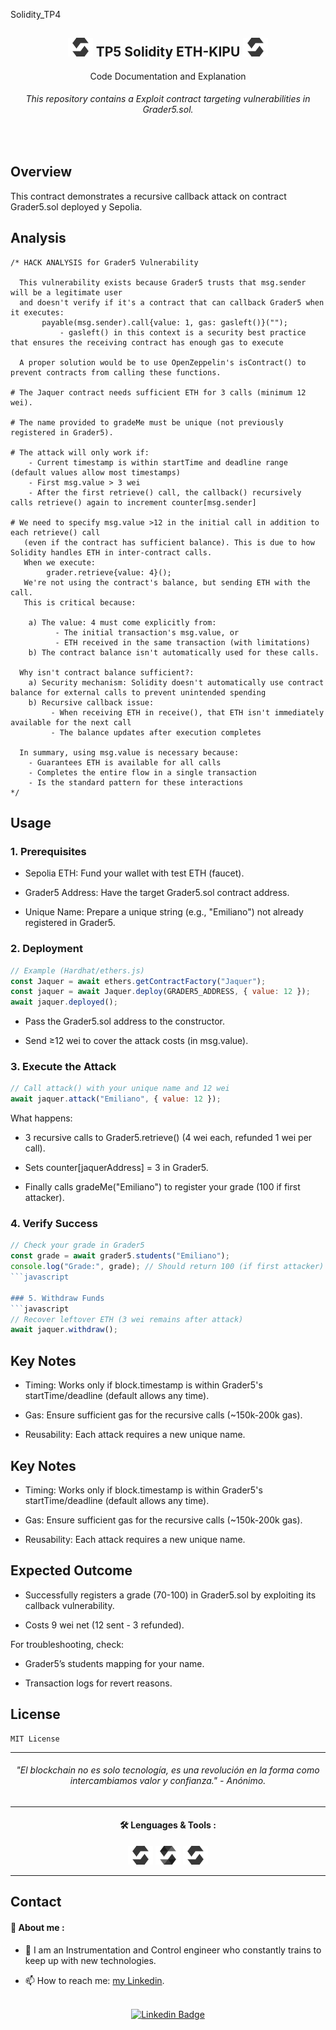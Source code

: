 <!--
**emito69/emito69** is a ✨ _special_ ✨ repository because its `README.md` (this file) appears on your GitHub profile.
Here are some ideas to get you started:
- 🔭 I’m currently working on ...
- 🌱 I’m currently learning ...
- 👯 I’m looking to collaborate on ...
- 🤔 I’m looking for help with ...
- 💬 Ask me about ...
- 📫 How to reach me: ...
- 😄 Pronouns: ...
- ⚡ Fun fact: ...

En el README de github no puedo añadir scrpits de java o css, tengo que trabajar directamente con atributos en html
-->

Solidity_TP4

<div id="header" align="center">
  <h2 align="center"> <img src="https://github.com/devicons/devicon/blob/master/icons/solidity/solidity-plain.svg" title="Solidity" alt="Solidity" height="30" width="40"/> TP5 Solidity ETH-KIPU <img src="https://github.com/devicons/devicon/blob/master/icons/solidity/solidity-plain.svg" title="Solidity" alt="Solidity" height="30" width="40"/> </h2>
  Code Documentation and Explanation
  <h6 align="center"> This repository contains a Exploit contract targeting vulnerabilities in Grader5.sol.</h6>
   <br>
</div>

## Overview

This contract demonstrates a recursive callback attack on contract Grader5.sol deployed y Sepolia.

## Analysis

```solidity
/* HACK ANALYSIS for Grader5 Vulnerability

  This vulnerability exists because Grader5 trusts that msg.sender will be a legitimate user 
  and doesn't verify if it's a contract that can callback Grader5 when it executes: 
       payable(msg.sender).call{value: 1, gas: gasleft()}("");
           - gasleft() in this context is a security best practice that ensures the receiving contract has enough gas to execute

  A proper solution would be to use OpenZeppelin's isContract() to prevent contracts from calling these functions.

# The Jaquer contract needs sufficient ETH for 3 calls (minimum 12 wei).

# The name provided to gradeMe must be unique (not previously registered in Grader5).

# The attack will only work if:
    - Current timestamp is within startTime and deadline range (default values allow most timestamps)
    - First msg.value > 3 wei
    - After the first retrieve() call, the callback() recursively calls retrieve() again to increment counter[msg.sender]

# We need to specify msg.value >12 in the initial call in addition to each retrieve() call 
   (even if the contract has sufficient balance). This is due to how Solidity handles ETH in inter-contract calls. 
   When we execute:     
        grader.retrieve{value: 4}();
   We're not using the contract's balance, but sending ETH with the call. 
   This is critical because:

    a) The value: 4 must come explicitly from:
          - The initial transaction's msg.value, or
          - ETH received in the same transaction (with limitations)
    b) The contract balance isn't automatically used for these calls.

  Why isn't contract balance sufficient?:
    a) Security mechanism: Solidity doesn't automatically use contract balance for external calls to prevent unintended spending
    b) Recursive callback issue:
         - When receiving ETH in receive(), that ETH isn't immediately available for the next call
         - The balance updates after execution completes

  In summary, using msg.value is necessary because:
    - Guarantees ETH is available for all calls
    - Completes the entire flow in a single transaction
    - Is the standard pattern for these interactions
*/
```

## Usage

### 1. Prerequisites
- Sepolia ETH: Fund your wallet with test ETH (faucet).

- Grader5 Address: Have the target Grader5.sol contract address.

- Unique Name: Prepare a unique string (e.g., "Emiliano") not already registered in Grader5.

### 2. Deployment
```javascript
// Example (Hardhat/ethers.js)
const Jaquer = await ethers.getContractFactory("Jaquer");
const jaquer = await Jaquer.deploy(GRADER5_ADDRESS, { value: 12 });
await jaquer.deployed();
```
- Pass the Grader5.sol address to the constructor.

- Send ≥12 wei to cover the attack costs (in msg.value).

###  3. Execute the Attack
```javascript
// Call attack() with your unique name and 12 wei
await jaquer.attack("Emiliano", { value: 12 });
```
What happens:

- 3 recursive calls to Grader5.retrieve() (4 wei each, refunded 1 wei per call).

- Sets counter[jaquerAddress] = 3 in Grader5.

- Finally calls gradeMe("Emiliano") to register your grade (100 if first attacker).

### 4. Verify Success
```javascript
// Check your grade in Grader5
const grade = await grader5.students("Emiliano");
console.log("Grade:", grade); // Should return 100 (if first attacker)
```javascript

### 5. Withdraw Funds
```javascript
// Recover leftover ETH (3 wei remains after attack)
await jaquer.withdraw();
```

## Key Notes
- Timing: Works only if block.timestamp is within Grader5's startTime/deadline (default allows any time).

- Gas: Ensure sufficient gas for the recursive calls (~150k-200k gas).

- Reusability: Each attack requires a new unique name.

## Key Notes
- Timing: Works only if block.timestamp is within Grader5's startTime/deadline (default allows any time).

- Gas: Ensure sufficient gas for the recursive calls (~150k-200k gas).

- Reusability: Each attack requires a new unique name.

## Expected Outcome
- Successfully registers a grade (70-100) in Grader5.sol by exploiting its callback vulnerability.

- Costs 9 wei net (12 sent - 3 refunded).

For troubleshooting, check:

- Grader5’s students mapping for your name.

- Transaction logs for revert reasons.

##  License

```
MIT License
```


<hr>
<h6 align="center"> "El blockchain no es solo tecnología, es una revolución en la forma como intercambiamos valor y confianza." - Anónimo.</h6>

<hr>
<div align="center">
 <h4> 🛠 Lenguages & Tools : </h4>
  <img src="https://github.com/devicons/devicon/blob/master/icons/solidity/solidity-plain.svg" title="Solidity" alt="Solidity" height="30" width="40"/>
  <img src="https://github.com/devicons/devicon/blob/master/icons/solidity/solidity-original.svg" title="Solidity" alt="Solidity" height="30" width="40"/>
  <img src="https://github.com/devicons/devicon/blob/master/icons/solidity/solidity-plain.svg" title="Solidity" alt="Solidity" height="30" width="40"/>
  <br>
</div>

<hr>

## Contact

 <h4> 🔭 About me : </h4>

- 📝  I am an Instrumentation and Control engineer who constantly trains to keep up with new technologies.

- 📫 How to reach me: [my Linkedin](https://www.linkedin.com/in/emiliano-alvarez-a6677b1b4).

<br>
<div id="badges" align="center">
    <a href="https://www.linkedin.com/in/emiliano-alvarez-a6677b1b4/">
        <img src="https://img.shields.io/badge/LinkedIn-0077B5?style=for-the-badge&logo=linkedin&logoColor=white" alt="Linkedin Badge"  style="max-width: 100%;">
    </a> 
</div>
<br>
</div>